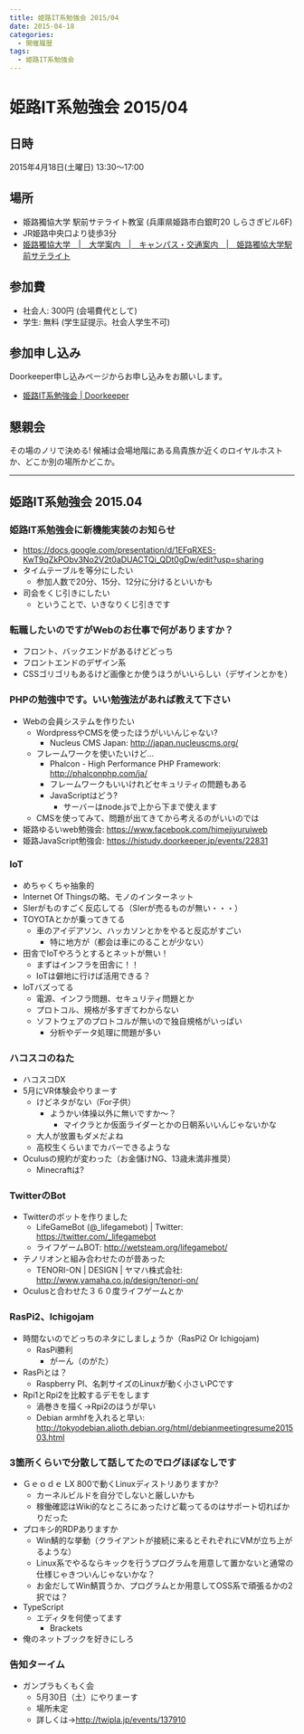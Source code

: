 ```yaml
---
title: 姫路IT系勉強会 2015/04
date: 2015-04-18
categories:
  - 開催履歴
tags:
  - 姫路IT系勉強会
---
```


# 姫路IT系勉強会 2015/04

## 日時

2015年4月18日(土曜日) 13:30～17:00

## 場所

- 姫路獨協大学 駅前サテライト教室 (兵庫県姫路市白銀町20 しらさぎビル6F)
- JR姫路中央口より徒歩3分
- [姫路獨協大学　|　大学案内　|　キャンパス・交通案内　|　姫路獨協大学駅前サテライト](http://www.himeji-du.ac.jp/access/satellite/)

## 参加費

- 社会人: 300円 (会場費代として)
- 学生: 無料 (学生証提示。社会人学生不可)

## 参加申し込み

Doorkeeper申し込みページからお申し込みをお願いします。

- [姫路IT系勉強会 | Doorkeeper](https://histudy.doorkeeper.jp/)

## 懇親会

その場のノリで決める!
候補は会場地階にある鳥貴族か近くのロイヤルホストか、どこか別の場所かどこか。

------------------------------------------------------------------------

## 姫路IT系勉強会 2015.04

### 姫路IT系勉強会に新機能実装のお知らせ

- <https://docs.google.com/presentation/d/1EFqRXES-KwT9qZkPObv3No2V2t0aDUACTQi_QDt0gDw/edit?usp=sharing>
- タイムテーブルを等分にしたい
  - 参加人数で20分、15分、12分に分けるといいかも
- 司会をくじ引きにしたい
  - ということで、いきなりくじ引きです

### 転職したいのですがWebのお仕事で何がありますか？

- フロント、バックエンドがあるけどどっち
- フロントエンドのデザイン系
- CSSゴリゴリもあるけど画像とか使うほうがいいらしい（デザインとかを）

### PHPの勉強中です。いい勉強法があれば教えて下さい

- Webの会員システムを作りたい
  - WordpressやCMSを使ったほうがいいんじゃない?
    - Nucleus CMS Japan: <http://japan.nucleuscms.org/>
  - フレームワークを使いたいけど…
    - Phalcon - High Performance PHP Framework: <http://phalconphp.com/ja/>
    - フレームワークもいいけれどセキュリティの問題もある
    - JavaScriptはどう?
      - サーバーはnode.jsで上から下まで使えます
  - CMSを使ってみて、問題が出てきてから考えるのがいいのでは
- 姫路ゆるいweb勉強会: <https://www.facebook.com/himejiyuruiweb>
- 姫路JavaScript勉強会: <https://histudy.doorkeeper.jp/events/22831>

### IoT

- めちゃくちゃ抽象的
- Internet Of Thingsの略、モノのインターネット
- SIerがものすごく反応してる（SIerが売るものが無い・・・）
- TOYOTAとかが乗ってきてる
  - 車のアイデアソン、ハッカソンとかをやると反応がすごい
    - 特に地方が（都会は車にのることが少ない）
- 田舎でIoTやろうとするとネットが無い！
  - まずはインフラを田舎に！！
  - IoTは僻地に行けば活用できる？
- IoTバズってる
  - 電源、インフラ問題、セキュリティ問題とか
  - プロトコル、規格が多すぎてわからない
  - ソフトウェアのプロトコルが無いので独自規格がいっぱい
    - 分析やデータ処理に問題が多い

### ハコスコのねた

- ハコスコDX
- 5月にVR体験会やりまーす
  - けどネタがない（For子供）
    - ようかい体操以外に無いですか～？
      - マイクラとか仮面ライダーとかの日朝系いいんじゃないかな
  - 大人が放置もダメだよね
  - 高校生くらいまでカバーできるような
- Oculusの規約が変わった（お金儲けNG、13歳未満非推奨）
  - Minecraftは?

### TwitterのBot

- Twitterのボットを作りました
  - LifeGameBot (@\_lifegamebot) | Twitter: <https://twitter.com/_lifegamebot>
  - ライフゲームBOT: <http://wetsteam.org/lifegamebot/>
- テノリオンと組み合わせたのが昔あった
  - TENORI-ON | DESIGN | ヤマハ株式会社: <http://www.yamaha.co.jp/design/tenori-on/>
- Oculusと合わせた３６０度ライフゲームとか

### RasPi2、Ichigojam

- 時間ないのでどっちのネタにしましょうか（RasPi2 Or Ichigojam)
  - RasPi勝利
    - がーん（のがた）
- RasPiとは？
  - Raspberry PI、名刺サイズのLinuxが動く小さいPCです
- Rpi1とRpi2を比較するデモをします
  - 渦巻きを描く→Rpi2のほうが早い
  - Debian armhfを入れると早い: <http://tokyodebian.alioth.debian.org/html/debianmeetingresume201503.html>

### 3箇所くらいで分散して話してたのでログほぼなしです

- Ｇｅｏｄｅ LX 800で動くLinuxディストリありますか?
  - カーネルビルドを自分でしないと厳しいかも
  - 稼働確認はWiki的なところにあったけど載ってるのはサポート切ればかりだった
- プロキシ的RDPありますか
  - Win鯖的な挙動（クライアントが接続に来るとそれぞれにVMが立ち上がるような）
  - Linux系でやるならキックを行うプログラムを用意して置かないと通常の仕様じゃきついんじゃないかな？
  - お金だしてWin鯖買うか、プログラムとか用意してOSS系で頑張るかの2択では？
- TypeScript
  - エディタを何使ってます
    - Brackets
- 俺のネットブックを好きにしろ

### 告知ターイム

- ガンプラもくもく会
  - 5月30日（土）にやりまーす
  - 場所未定
  - 詳しくは-&gt;<http://twipla.jp/events/137910>

